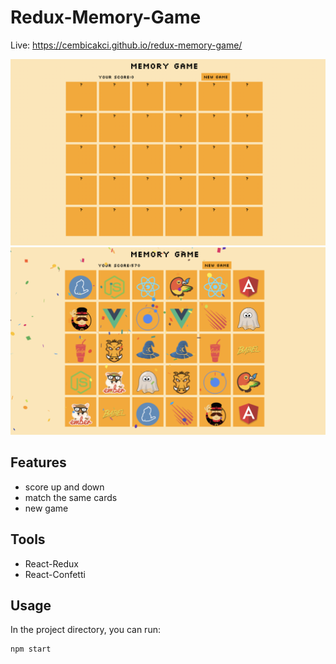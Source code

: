 # Redux-Memory-Game

Live: https://cembicakci.github.io/redux-memory-game/

![ss](./public/ss.png)
![ss2](./public//ss2.png)


## Features
* score up and down
* match the same cards
* new game

## Tools
* React-Redux
* React-Confetti


## Usage

In the project directory, you can run:
```
npm start
```

